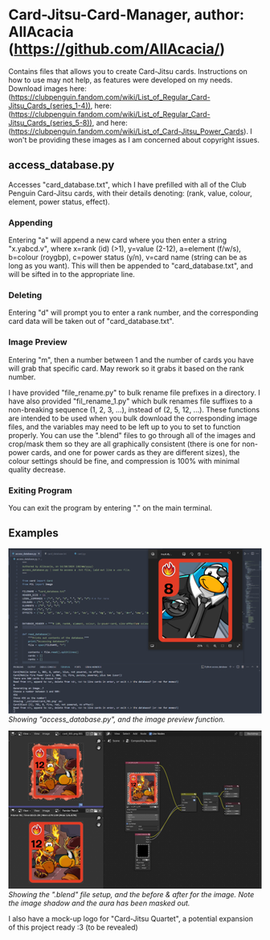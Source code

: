 # Card-Jitsu-Card-Manager, author: AllAcacia (https://github.com/AllAcacia/)
Contains files that allows you to create Card-Jitsu cards. Instructions on how to use may not help, as features were developed on my needs. Download images here: (https://clubpenguin.fandom.com/wiki/List_of_Regular_Card-Jitsu_Cards_(series_1-4)), here: (https://clubpenguin.fandom.com/wiki/List_of_Regular_Card-Jitsu_Cards_(series_5-8)), and here: (https://clubpenguin.fandom.com/wiki/List_of_Card-Jitsu_Power_Cards). I won't be providing these images as I am concerned about copyright issues.

## access_database.py
Accesses "card_database.txt", which I have prefilled with all of the Club Penguin Card-Jitsu cards, with their details denoting: (rank, value, colour, element, power status, effect). 
### Appending
Entering "a" will append a new card where you then enter a string "x.yabcd.v", where x=rank (id) (>1), y=value (2-12), a=element (f/w/s), b=colour (roygbp), c=power status (y/n), v=card name (string can be as long as you want). This will then be appended to "card_database.txt", and will be sifted in to the appropriate line.
### Deleting
Entering "d" will prompt you to enter a rank number, and the corresponding card data will be taken out of "card_database.txt".
### Image Preview
Entering "m", then a number between 1 and the number of cards you have will grab that specific card. May rework so it grabs it based on the rank number. 

I have provided "file_rename.py" to bulk rename file prefixes in a directory. I have also provided "fil_rename_1.py" which bulk renames file suffixes to a non-breaking sequence (1, 2, 3, ...), instead of (2, 5, 12, ...). These functions are intended to be used when you bulk download the corresponding image files, and the variables may need to be left up to you to set to function properly. You can use the ".blend" files to go through all of the images and crop/mask them so they are all graphically consistent (there is one for non-power cards, and one for power cards as they are different sizes), the colour settings should be fine, and compression is 100% with minimal quality decrease.
### Exiting Program
You can exit the program by entering "." on the main terminal.


## Examples
![alt text](https://github.com/AllAcacia/Card-Jitsu-Card-Manager/blob/main/page-img-1.png "Preview 1")
*Showing "access_database.py", and the image preview function.*


![alt text](https://github.com/AllAcacia/Card-Jitsu-Card-Manager/blob/main/page-img-2.png "Preview 2")
*Showing the ".blend" file setup, and the before & after for the image. Note the image shadow and the aura has been masked out.*


I also have a mock-up logo for "Card-Jitsu Quartet", a potential expansion of this project ready :3 (to be revealed)
